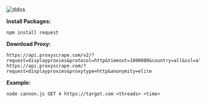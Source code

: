 ![ddos](https://user-images.githubusercontent.com/101634873/192137686-1f64af70-85ad-4516-92e6-7cf6f2f97a7d.png)

**Install Packages:**
```
npm install request
```
**Download Proxy:**
```
https://api.proxyscrape.com/v2/?request=displayproxies&protocol=http&timeout=1000000&country=all&ssl=all&anonymity=all
https://api.proxyscrape.com/?request=displayproxies&proxytype=http&anonymity=elite
```
**Example:** 
```
node cannon.js GET 4 https://target.com <threads> <time>
```
